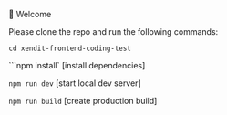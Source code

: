 

👋  Welcome

Please clone the repo and run the following commands:

```cd xendit-frontend-coding-test```


```npm install` [install dependencies]

```npm run dev``` [start local dev server]

```npm run build``` [create production build]

